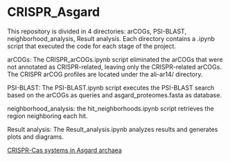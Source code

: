 # CRISPR_Asgard

This repository is divided in 4 directories: arCOGs, PSI-BLAST, neighborhood_analysis, Result analysis. Each directory contains a .ipynb script that executed the code for each stage of the project.

arCOGs: The CRISPR_arCOGs.ipynb script eliminated the arCOGs that were not annotated as CRISPR-related, leaving only the CRISPR-related arCOGs. The CRISPR arCOG profiles are located under the ali-ar14/ directory.

PSI-BLAST: The PSI-BLAST.ipynb script executes the PSI-BLAST search based on the arCOGs as queries and asgard_proteomes.fasta as database.

neighborhood_analysis: the hit_neighborhoods.ipynb script retrieves the region neighboring each hit.

Result analysis: The Result_analysis.ipynb analyzes results and generates plots and diagrams.

[CRISPR-Cas systems in Asgard archaea](https://github.com/bqn767/CRISPR_Asgard/blob/main/Result%20analysis/CRISPR_systems.png?raw=true)
